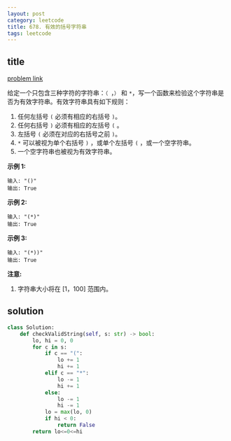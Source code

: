 ```yaml
---
layout: post
category: leetcode
title: 678. 有效的括号字符串
tags: leetcode
---
```


## title
[problem link](https://leetcode-cn.com/problems/valid-parenthesis-string/)

给定一个只包含三种字符的字符串：`（ `，`）` 和 `*`，写一个函数来检验这个字符串是否为有效字符串。有效字符串具有如下规则：

1. 任何左括号 `(` 必须有相应的右括号 `)`。
2. 任何右括号 `)` 必须有相应的左括号 `(` 。
3. 左括号 `(` 必须在对应的右括号之前 `)`。
4. `*` 可以被视为单个右括号 `)` ，或单个左括号 `(` ，或一个空字符串。
5. 一个空字符串也被视为有效字符串。

**示例 1:**

```
输入: "()"
输出: True
```

**示例 2:**

```
输入: "(*)"
输出: True
```

**示例 3:**

```
输入: "(*))"
输出: True
```

**注意:**

1. 字符串大小将在 [1，100] 范围内。


## solution

```python
class Solution:
    def checkValidString(self, s: str) -> bool:
        lo, hi = 0, 0
        for c in s:
            if c == "(":
                lo += 1
                hi += 1
            elif c == "*":
                lo -= 1
                hi += 1
            else:
                lo -= 1
                hi -= 1
            lo = max(lo, 0)
            if hi < 0:
                return False
        return lo<=0<=hi

```

